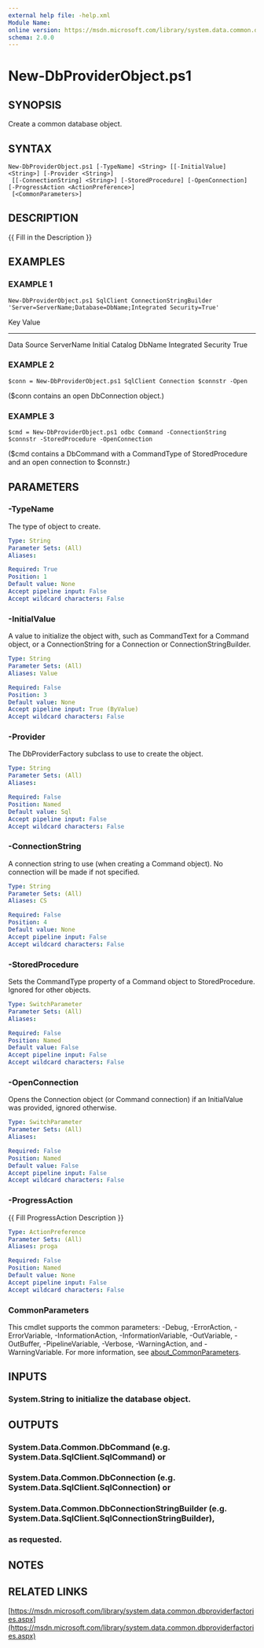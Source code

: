 ```yaml
---
external help file: -help.xml
Module Name:
online version: https://msdn.microsoft.com/library/system.data.common.dbproviderfactories.aspx
schema: 2.0.0
---
```


# New-DbProviderObject.ps1

## SYNOPSIS
Create a common database object.

## SYNTAX

```
New-DbProviderObject.ps1 [-TypeName] <String> [[-InitialValue] <String>] [-Provider <String>]
 [[-ConnectionString] <String>] [-StoredProcedure] [-OpenConnection] [-ProgressAction <ActionPreference>]
 [<CommonParameters>]
```

## DESCRIPTION
{{ Fill in the Description }}

## EXAMPLES

### EXAMPLE 1
```
New-DbProviderObject.ps1 SqlClient ConnectionStringBuilder 'Server=ServerName;Database=DbName;Integrated Security=True'
```

Key                 Value
---                 -----
Data Source         ServerName
Initial Catalog     DbName
Integrated Security True

### EXAMPLE 2
```
$conn = New-DbProviderObject.ps1 SqlClient Connection $connstr -Open
```

($conn contains an open DbConnection object.)

### EXAMPLE 3
```
$cmd = New-DbProviderObject.ps1 odbc Command -ConnectionString $connstr -StoredProcedure -OpenConnection
```

($cmd contains a DbCommand with a CommandType of StoredProcedure and an open connection to $connstr.)

## PARAMETERS

### -TypeName
The type of object to create.

```yaml
Type: String
Parameter Sets: (All)
Aliases:

Required: True
Position: 1
Default value: None
Accept pipeline input: False
Accept wildcard characters: False
```

### -InitialValue
A value to initialize the object with, such as CommandText for a Command object, or
a ConnectionString for a Connection or ConnectionStringBuilder.

```yaml
Type: String
Parameter Sets: (All)
Aliases: Value

Required: False
Position: 3
Default value: None
Accept pipeline input: True (ByValue)
Accept wildcard characters: False
```

### -Provider
The DbProviderFactory subclass to use to create the object.

```yaml
Type: String
Parameter Sets: (All)
Aliases:

Required: False
Position: Named
Default value: Sql
Accept pipeline input: False
Accept wildcard characters: False
```

### -ConnectionString
A connection string to use (when creating a Command object).
No connection will be made if not specified.

```yaml
Type: String
Parameter Sets: (All)
Aliases: CS

Required: False
Position: 4
Default value: None
Accept pipeline input: False
Accept wildcard characters: False
```

### -StoredProcedure
Sets the CommandType property of a Command object to StoredProcedure.
Ignored for other objects.

```yaml
Type: SwitchParameter
Parameter Sets: (All)
Aliases:

Required: False
Position: Named
Default value: False
Accept pipeline input: False
Accept wildcard characters: False
```

### -OpenConnection
Opens the Connection object (or Command connection) if an InitialValue was provided, ignored otherwise.

```yaml
Type: SwitchParameter
Parameter Sets: (All)
Aliases:

Required: False
Position: Named
Default value: False
Accept pipeline input: False
Accept wildcard characters: False
```

### -ProgressAction
{{ Fill ProgressAction Description }}

```yaml
Type: ActionPreference
Parameter Sets: (All)
Aliases: proga

Required: False
Position: Named
Default value: None
Accept pipeline input: False
Accept wildcard characters: False
```

### CommonParameters
This cmdlet supports the common parameters: -Debug, -ErrorAction, -ErrorVariable, -InformationAction, -InformationVariable, -OutVariable, -OutBuffer, -PipelineVariable, -Verbose, -WarningAction, and -WarningVariable. For more information, see [about_CommonParameters](http://go.microsoft.com/fwlink/?LinkID=113216).

## INPUTS

### System.String to initialize the database object.
## OUTPUTS

### System.Data.Common.DbCommand (e.g. System.Data.SqlClient.SqlCommand) or
### System.Data.Common.DbConnection (e.g. System.Data.SqlClient.SqlConnection) or
### System.Data.Common.DbConnectionStringBuilder (e.g. System.Data.SqlClient.SqlConnectionStringBuilder),
### as requested.
## NOTES

## RELATED LINKS

[https://msdn.microsoft.com/library/system.data.common.dbproviderfactories.aspx](https://msdn.microsoft.com/library/system.data.common.dbproviderfactories.aspx)

